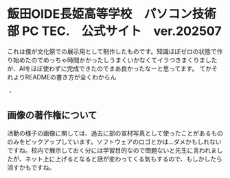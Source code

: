 # 飯田OIDE長姫高等学校　パソコン技術部 PC TEC.　公式サイト　ver.202507

これは僕が文化祭での展示用として制作したものです。知識ほぼゼロの状態で作り始めたのでめっちゃ時間かかったしうまくいかなくてイラつきまくりましたが、AIをほぼ使わずに完成できたのでまあ良かったなーと思ってます。
てかそれよりREADMEの書き方が全くわからん

・

## 画像の著作権について

活動の様子の画像に関しては、過去に部の宣材写真として使ったことがあるもののみをピックアップしています。ソフトウェアのロゴとかは…ダメかもしれないですね。校内で展示しておく分には学習目的なので問題ないと先生に言われましたが、ネット上に上げるとなると話が変わってくる気もするので、もしかしたら消すかもですね。
